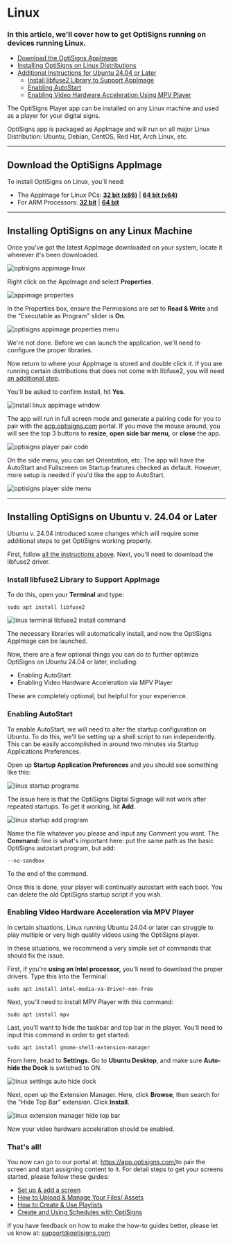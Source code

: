 # Linux

### In this article, we'll cover how to get OptiSigns running on devices running Linux.

* [Download the OptiSigns AppImage](#Download)
* [Installing OptiSigns on Linux Distributions](#AnyLinux)
* [Additional Instructions for Ubuntu 24.04 or Later](#24.04)  
  + [Install libfuse2 Library to Support AppImage](#libfuse2)
  + [Enabling AutoStart](#AutoStart)
  + [Enabling Video Hardware Acceleration Using MPV Player](#Acceleration)

The OptiSigns Player app can be installed on any Linux machine and used as a player for your digital signs.

OptiSigns app is packaged as AppImage and will run on all major Linux Distribution: Ubuntu, Debian, CentOS, Red Hat, Arch Linux, etc.

---

## Download the OptiSigns AppImage

To install OptiSigns on Linux, you'll need:

* The AppImage for Linux PCs: [**32 bit (x86)**](https://links.optisigns.com/linux-32) | **[64 bit (x64)](https://links.optisigns.com/linux-64)**
* For ARM Processors: [**32 bit**](https://links.optisigns.com/rpi) | [**64 bit**](https://links.optisigns.com/arm64)

---

## Installing OptiSigns on any Linux Machine

Once you've got the latest AppImage downloaded on your system, locate it wherever it's been downloaded.

![optisigns appimage linux](https://support.optisigns.com/hc/article_attachments/37230635291283)

Right click on the AppImage and select **Properties**.

![appimage properties](https://support.optisigns.com/hc/article_attachments/37230646236179)

In the Properties box, ensure the Permissions are set to **Read & Write** and the "Executable as Program" slider is **On**.

![optisigns appimage properties menu](https://support.optisigns.com/hc/article_attachments/37230646238995)

We're not done. Before we can launch the application, we'll need to configure the proper libraries.

Now return to where your AppImage is stored and double click it. If you are running certain distributions that does not come with libfuse2, you will need [an additional step](#24.04).

You'll be asked to confirm Install, hit **Yes**.

![install linux appimage window](https://support.optisigns.com/hc/article_attachments/37230646240915)

The app will run in full screen mode and generate a pairing code for you to pair with the [app.optisigns.com](http://app.optisigns.com/) portal. If you move the mouse around, you will see the top 3 buttons to **resize**, **open** **side bar menu,** or **close** the app.

![optisigns player pair code](https://static.wixstatic.com/media/e48f7f_3ee0de008d8b4f038c0de10250e80749~mv2.png/v1/fill/w_925,h_522,al_c,q_90,usm_0.66_1.00_0.01/e48f7f_3ee0de008d8b4f038c0de10250e80749~mv2.webp)

On the side menu, you can set Orientation, etc. The app will have the AutoStart and Fullscreen on Startup features checked as default. However, more setup is needed if you'd like the app to AutoStart.

![optisigns player side menu](https://static.wixstatic.com/media/e48f7f_2fc697a5f1224304b2a6b23835a38355~mv2.png/v1/fill/w_925,h_518,al_c,q_90,usm_0.66_1.00_0.01/e48f7f_2fc697a5f1224304b2a6b23835a38355~mv2.webp)

---



## Installing OptiSigns on Ubuntu v. 24.04 or Later

Ubuntu v. 24.04 introduced some changes which will require some additional steps to get OptiSigns working properly.

First, follow [all the instructions above](https://support.optisigns.com/hc/en-us/articles/37162616928659#24.04). Next, you'll need to download the libfuse2 driver.

### Install libfuse2 Library to Support AppImage

To do this, open your **Terminal** and type:

```
sudo apt install libfuse2
```

![linux terminal libfuse2 install command](https://support.optisigns.com/hc/article_attachments/37230646245011)

The necessary libraries will automatically install, and now the OptiSigns AppImage can be launched.

Now, there are a few optional things you can do to further optimize OptiSigns on Ubuntu 24.04 or later, including:

* Enabling AutoStart
* Enabling Video Hardware Acceleration via MPV Player

These are completely optional, but helpful for your experience.

### Enabling AutoStart

To enable AutoStart, we will need to alter the startup configuration on Ubuntu. To do this, we'll be setting up a shell script to run independently. This can be easily accomplished in around two minutes via Startup Applications Preferences.

Open up **Startup Application Preferences** and you should see something like this:

![linux startup programs](https://support.optisigns.com/hc/article_attachments/37230635312147)

The issue here is that the OptiSigns Digital Signage will not work after repeated startups. To get it working, hit **Add.**

![linux startup add program](https://support.optisigns.com/hc/article_attachments/37230635315091)

Name the file whatever you please and input any Comment you want. The **Command:** line is what's important here: put the same path as the basic OptiSigns autostart program, but add:

```
--no-sandbox
```

To the end of the command.

Once this is done, your player will continually autostart with each boot. You can delete the old OptiSigns startup script if you wish.

### Enabling Video Hardware Acceleration via MPV Player

In certain situations, Linux running Ubuntu 24.04 or later can struggle to play multiple or very high quality videos using the OptiSigns player.

In these situations, we recommend a very simple set of commands that should fix the issue.

First, if you're **using an Intel processor,** you'll need to download the proper drivers. Type this into the Terminal:

```
sudo apt install intel-media-va-driver-non-free
```

Next, you'll need to install MPV Player with this command:

```
sudo apt install mpv
```

Last, you'll want to hide the taskbar and top bar in the player. You'll need to input this command in order to get started:

```
sudo apt install gnome-shell-extension-manager
```

From here, head to **Settings.** Go to **Ubuntu Desktop**, and make sure **Auto-hide the Dock** is switched to ON.

![linux settings auto hide dock](https://support.optisigns.com/hc/article_attachments/37230646253459)

Next, open up the Extension Manager. Here, click **Browse**, then search for the "Hide Top Bar" extension. Click **Install**.

![linux extension manager hide top bar](https://support.optisigns.com/hc/article_attachments/37230893391763)

Now your video hardware acceleration should be enabled.

### **That's all!**

You now can go to our portal at: <https://app.optisigns.com/>to pair the screen and start assigning content to it. For detail steps to get your screens started, please follow these guides:

* [Set up & add a screen](https://support.optisigns.com/hc/en-us/articles/360016374813)
* [How to Upload & Manage Your Files/ Assets](https://support.optisigns.com/hc/en-us/articles/360016247974)
* [How to Create & Use Playlists](https://support.optisigns.com/hc/en-us/articles/28295104605843)
* [Create and Using Schedules with OptiSigns](https://support.optisigns.com/hc/en-us/articles/360016981853)

If you have feedback on how to make the how-to guides better, please let us know at: [support@optisigns.com](mailto:support@optisigns.com)